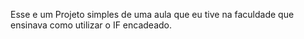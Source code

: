 Esse e um Projeto simples de uma aula que eu tive na faculdade que ensinava como utilizar o IF encadeado.